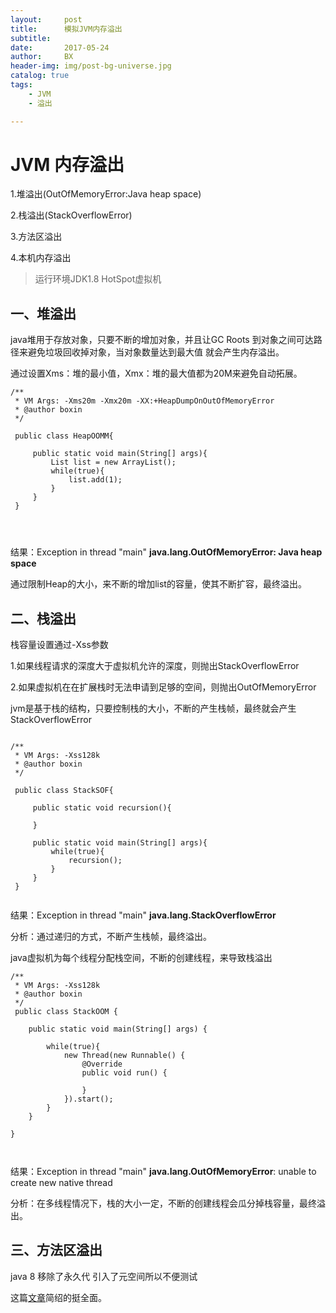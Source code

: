 ```yaml
---
layout:     post
title:      模拟JVM内存溢出
subtitle:   
date:       2017-05-24
author:     BX
header-img: img/post-bg-universe.jpg
catalog: true
tags:
    - JVM
    - 溢出

---
```



# JVM 内存溢出


 1.堆溢出(OutOfMemoryError:Java heap space)
 
 2.栈溢出(StackOverflowError)
 
 3.方法区溢出
 
 4.本机内存溢出
 
 
 >运行环境JDK1.8 HotSpot虚拟机
 
 ## 一、堆溢出
    
java堆用于存放对象，只要不断的增加对象，并且让GC Roots 到对象之间可达路径来避免垃圾回收掉对象，当对象数量达到最大值
就会产生内存溢出。
 
 通过设置Xms：堆的最小值，Xmx：堆的最大值都为20M来避免自动拓展。
     
 
 
 
```
/**
 * VM Args: -Xms20m -Xmx20m -XX:+HeapDumpOnOutOfMemoryError
 * @author boxin
 */
 
 public class HeapOOMM{
     
     public static void main(String[] args){
         List list = new ArrayList();
         while(true){
             list.add(1);
         }
     }
 }
 
 
 
```
 结果：Exception in thread "main" **java.lang.OutOfMemoryError: Java heap space**
 
 通过限制Heap的大小，来不断的增加list的容量，使其不断扩容，最终溢出。
 
 
 

 
 
 
 
 
 

 ## 二、栈溢出
 
   栈容量设置通过-Xss参数
   
   1.如果线程请求的深度大于虚拟机允许的深度，则抛出StackOverflowError
   
   2.如果虚拟机在在扩展栈时无法申请到足够的空间，则抛出OutOfMemoryError
   
   
   jvm是基于栈的结构，只要控制栈的大小，不断的产生栈帧，最终就会产生StackOverflowError
```

/**
 * VM Args: -Xss128k
 * @author boxin
 */
 
 public class StackSOF{
     
     public static void recursion(){
         
     }
     
     public static void main(String[] args){
         while(true){
             recursion();
         }
     }
 }


```

结果：Exception in thread "main" **java.lang.StackOverflowError**

分析：通过递归的方式，不断产生栈帧，最终溢出。


java虚拟机为每个线程分配栈空间，不断的创建线程，来导致栈溢出


```
/**
 * VM Args: -Xss128k
 * @author boxin
 */
 public class StackOOM {

    public static void main(String[] args) {

        while(true){
            new Thread(new Runnable() {
                @Override
                public void run() {

                }
            }).start();
        }
    }

}
 
 
```



结果：Exception in thread "main" **java.lang.OutOfMemoryError**: unable to create new native thread

分析：在多线程情况下，栈的大小一定，不断的创建线程会瓜分掉栈容量，最终溢出。

## 三、方法区溢出

java 8 移除了永久代 引入了元空间所以不便测试

这篇[文章](http://www.importnew.com/14933.html)简绍的挺全面。







 

   
   
 
 
 
 
 